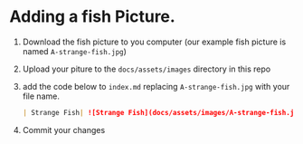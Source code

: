 # Adding a fish Picture.

1. Download the fish picture to you computer (our example fish picture is named `A-strange-fish.jpg`)
2. Upload your piture to the `docs/assets/images` directory in this repo
3. add the code below to `index.md` replacing `A-strange-fish.jpg` with your file name.
 
   ```markdown
   | Strange Fish| ![Strange Fish](docs/assets/images/A-strange-fish.jpg) | 
   ```
4. Commit your changes   
